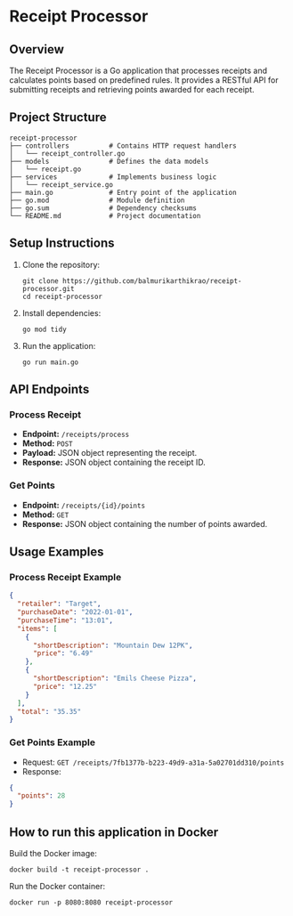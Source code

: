 # Receipt Processor

## Overview
The Receipt Processor is a Go application that processes receipts and calculates points based on predefined rules. It provides a RESTful API for submitting receipts and retrieving points awarded for each receipt.

## Project Structure
```
receipt-processor
├── controllers          # Contains HTTP request handlers
│   └── receipt_controller.go
├── models               # Defines the data models
│   └── receipt.go
├── services             # Implements business logic
│   └── receipt_service.go
├── main.go              # Entry point of the application
├── go.mod               # Module definition
├── go.sum               # Dependency checksums
└── README.md            # Project documentation
```

## Setup Instructions
1. Clone the repository:
   ```
   git clone https://github.com/balmurikarthikrao/receipt-processor.git
   cd receipt-processor
   ```

2. Install dependencies:
   ```
   go mod tidy
   ```

3. Run the application:
   ```
   go run main.go
   ```

## API Endpoints
### Process Receipt
- **Endpoint:** `/receipts/process`
- **Method:** `POST`
- **Payload:** JSON object representing the receipt.
- **Response:** JSON object containing the receipt ID.

### Get Points
- **Endpoint:** `/receipts/{id}/points`
- **Method:** `GET`
- **Response:** JSON object containing the number of points awarded.

## Usage Examples
### Process Receipt Example
```json
{
  "retailer": "Target",
  "purchaseDate": "2022-01-01",
  "purchaseTime": "13:01",
  "items": [
    {
      "shortDescription": "Mountain Dew 12PK",
      "price": "6.49"
    },
    {
      "shortDescription": "Emils Cheese Pizza",
      "price": "12.25"
    }
  ],
  "total": "35.35"
}
```

### Get Points Example
- Request: `GET /receipts/7fb1377b-b223-49d9-a31a-5a02701dd310/points`
- Response: 
```json
{
  "points": 28
}
```

## How to run this application in Docker

Build the Docker image:
```shell
docker build -t receipt-processor .
```

Run the Docker container:
```shell
docker run -p 8080:8080 receipt-processor
```
